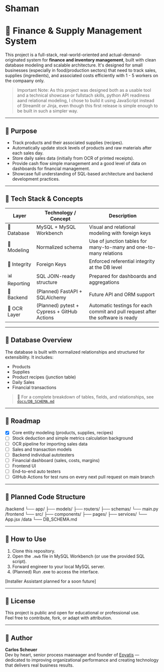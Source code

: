# Shaman

# 🧾 Finance & Supply Management System

This project is a full-stack, real-world-oriented and actual-demand-originated system for **finance and inventory management**, built with clean database modeling and scalable architecture. It's designed for small businesses (especially in food/production sectors) that need to track sales, supplies (ingredients), and associated costs efficiently with 1 - 5 workers on the compaany only.

> Important Note: As this project was designed both as a usable tool and a technical showcase or fullstach skills, python API readiness aand relational modeling, I chose to build it using JavaScript instead of Streamlit or Jinja, even though this first release is simple enough to be built in such a simpler way.

---

## 🎯 Purpose

- Track products and their associated supplies (recipes).
- Automatically update stock levels of products and raw materials after each sales day.
- Store daily sales data (initially from OCR of printed receipts).
- Provide cash flow simple management and a good level of data on dashboards for financial management.
- Showcase full understanding of SQL-based architecture and backend development practices.

---

## 🧠 Tech Stack & Concepts

| Layer        | Technology / Concept      | Description                                         |
|--------------|---------------------------|-----------------------------------------------------|
| 💾 Database   | MySQL + MySQL Workbench   | Visual and relational modeling with foreign keys    |
| 🧱 Modeling   | Normalized schema         | Use of junction tables for many-to-many and one-to-many relations   |
| 🔐 Integrity  | Foreign Keys              | Enforced referential integrity at the DB level      |
| 📊 Reporting  | SQL JOIN-ready structure  | Prepared for dashboards and aggregations            |
| 🧠 Backend    | (Planned) FastAPI + SQLAlchemy | Future API and ORM support                         |
| 🧾 OCR Layer  | (Planned) pytest + Cypress + GitHub Actions | Automatic testings for each commit and pull request after the software is ready   |

---

## 🧱 Database Overview

The database is built with normalized relationships and structured for extensibility. It includes:

- Products
- Supplies
- Product recipes (junction table)
- Daily Sales
- Financial transactions

> 📘 For a complete breakdown of tables, fields, and relationships, see  
> [`docs/DB_SCHEMA.md`](docs/DB_SCHEMA.md)

---

## 🚀 Roadmap

- [x] Core entity modeling (products, supplies, recipes)
- [ ] Stock deduction and simple metrics calculation background
- [ ] OCR pipeline for importing sales data
- [ ] Sales and transaction models
- [ ] Backend individual autotesters
- [ ] Financial dashboard (sales, costs, margins)
- [ ] Frontend UI
- [ ] End-to-end auto testers
- [ ] GitHub Actions for test runs on every next pull request on main branch

---

## 📂 Planned Code Structure

/backend
└── app/
├── models/
├── routers/
├── schemas/
└── main.py
/frontend
└── src/
├── components/
├── pages/
├── services/
└── App.jsx
/data
└── DB_SCHEMA.md

---

## 🧪 How to Use

1. Clone this repository.
2. Open the `.mwb` file in MySQL Workbench (or use the provided SQL script).
3. Forward engineer to your local MySQL server.
4. (Planned) Run .exe to access the interface.

[Installer Assistant planned for a soon future]

---

## 📜 License

This project is public and open for educational or professional use.  
Feel free to contribute, fork, or adapt with attribution.

---

## 👤 Author

**Carlos Scheuer**  
Dev by heart, senior process maanaager and founder of [Epyatis](https://www.linkedin.com/in/carlosscheuer/) — dedicated to improving organizational performance and creating technology that delivers real business results.


